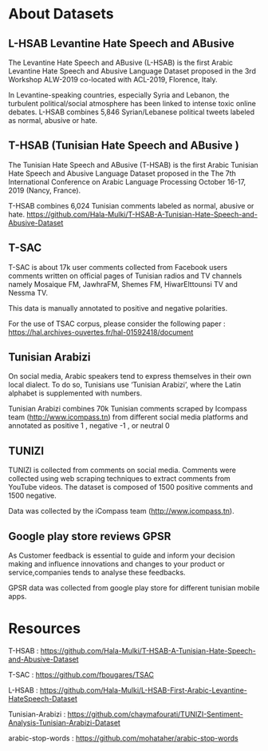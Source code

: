 # About Datasets

## L-HSAB Levantine Hate Speech and ABusive 
The Levantine Hate Speech and ABusive (L-HSAB) is the first Arabic Levantine Hate Speech and Abusive Language Dataset proposed in the 3rd Workshop ALW-2019 co-located with ACL-2019, Florence, Italy.

In Levantine-speaking countries, especially Syria and Lebanon, the turbulent political/social atmosphere has been linked to intense toxic online debates.
L-HSAB combines 5,846 Syrian/Lebanese political tweets labeled as normal, abusive or hate.

## T-HSAB (Tunisian Hate Speech and ABusive )
The Tunisian Hate Speech and ABusive (T-HSAB) is the first Arabic Tunisian Hate Speech and Abusive Language Dataset proposed in the The 7th International Conference on Arabic Language Processing October 16-17, 2019 (Nancy, France).

T-HSAB combines 6,024 Tunisian comments labeled as normal, abusive or hate. 
https://github.com/Hala-Mulki/T-HSAB-A-Tunisian-Hate-Speech-and-Abusive-Dataset

## T-SAC
T-SAC is about 17k user comments collected from Facebook users comments written on official pages of Tunisian radios and TV channels namely Mosaique FM, JawhraFM, Shemes FM, HiwarElttounsi TV and Nessma TV. 

This data is manually annotated to positive and negative polarities. 

For the use of TSAC corpus, please consider the following paper :
https://hal.archives-ouvertes.fr/hal-01592418/document

## Tunisian Arabizi
On social media, Arabic speakers tend to express themselves in their own local dialect. To do so, Tunisians use ‘Tunisian Arabizi’, where the Latin alphabet is supplemented with numbers.

Tunisian Arabizi  combines 70k Tunisian comments scraped by Icompass team (http://www.icompass.tn) from different social media platforms and annotated as  positive 1 , negative -1 , or neutral 0  

## TUNIZI
TUNIZI is collected from comments on social media.
Comments were collected using web scraping techniques to extract comments from YouTube videos.
The dataset is composed of 1500 positive comments and 1500 negative.

Data was collected by the iCompass team (http://www.icompass.tn).

## Google play store reviews  GPSR
As Customer feedback is essential to guide and inform your decision making and influence innovations and changes to your product or service,companies tends to analyse these feedbacks.

GPSR data was collected from google play store for different tunisian mobile apps. 


# Resources

T-HSAB :         https://github.com/Hala-Mulki/T-HSAB-A-Tunisian-Hate-Speech-and-Abusive-Dataset

T-SAC :         https://github.com/fbougares/TSAC

L-HSAB           : https://github.com/Hala-Mulki/L-HSAB-First-Arabic-Levantine-HateSpeech-Dataset

Tunisian-Arabizi : https://github.com/chaymafourati/TUNIZI-Sentiment-Analysis-Tunisian-Arabizi-Dataset

arabic-stop-words : https://github.com/mohataher/arabic-stop-words
